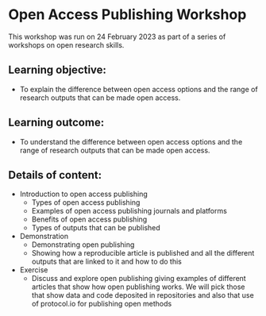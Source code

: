 # Open Access Publishing Workshop

This workshop was run on 24 February 2023 as part of a series of workshops on open research skills.

## Learning objective: 
* To explain the difference between open access options and the range of research outputs that can be made open access. 

## Learning outcome: 
* To understand the difference between open access options and the range of research outputs that can be made open access. 

## Details of content:
* Introduction to open access publishing
    * Types of open access publishing
    * Examples of open access publishing journals and platforms
    * Benefits of open access publishing
    * Types of outputs that can be published
* Demonstration 
    * Demonstrating open publishing 
    * Showing how a reproducible article is published and all the different outputs that are linked to it and how to do this
* Exercise
    * Discuss and explore open publishing giving examples of different articles that show how open publishing works. We will pick those that show data and code deposited in repositories and also that use of protocol.io for publishing open methods
